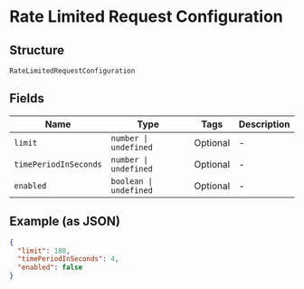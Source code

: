 
# Rate Limited Request Configuration

## Structure

`RateLimitedRequestConfiguration`

## Fields

| Name | Type | Tags | Description |
|  --- | --- | --- | --- |
| `limit` | `number \| undefined` | Optional | - |
| `timePeriodInSeconds` | `number \| undefined` | Optional | - |
| `enabled` | `boolean \| undefined` | Optional | - |

## Example (as JSON)

```json
{
  "limit": 188,
  "timePeriodInSeconds": 4,
  "enabled": false
}
```

